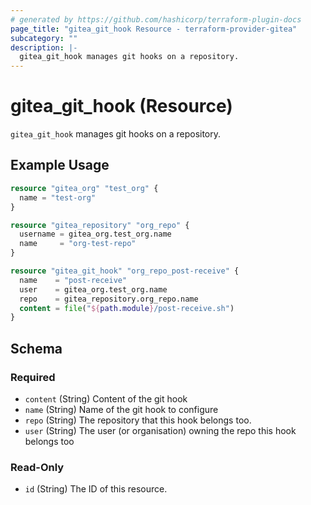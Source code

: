 ```yaml
---
# generated by https://github.com/hashicorp/terraform-plugin-docs
page_title: "gitea_git_hook Resource - terraform-provider-gitea"
subcategory: ""
description: |-
  gitea_git_hook manages git hooks on a repository.
---
```


# gitea_git_hook (Resource)

`gitea_git_hook` manages git hooks on a repository.

## Example Usage

```terraform
resource "gitea_org" "test_org" {
  name = "test-org"
}

resource "gitea_repository" "org_repo" {
  username = gitea_org.test_org.name
  name     = "org-test-repo"
}

resource "gitea_git_hook" "org_repo_post-receive" {
  name    = "post-receive"
  user    = gitea_org.test_org.name
  repo    = gitea_repository.org_repo.name
  content = file("${path.module}/post-receive.sh")
}
```

<!-- schema generated by tfplugindocs -->
## Schema

### Required

- `content` (String) Content of the git hook
- `name` (String) Name of the git hook to configure
- `repo` (String) The repository that this hook belongs too.
- `user` (String) The user (or organisation) owning the repo this hook belongs too

### Read-Only

- `id` (String) The ID of this resource.



